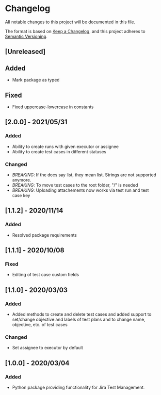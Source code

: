 # Changelog

All notable changes to this project will be documented in this file.

The format is based on [Keep a Changelog](https://keepachangelog.com/en/1.0.0/), and this project adheres to [Semantic Versioning](https://semver.org/spec/v2.0.0.html).

## [Unreleased]

## Added

- Mark package as typed

## Fixed

- Fixed uppercase-lowercase in constants

## [2.0.0] - 2021/05/31

### Added

- Ability to create runs with given executor or assignee
- Ability to create test cases in different statuses

### Changed

- *BREAKING*: If the docs say list, they mean list. Strings are not supported anymore.
- *BREAKING*: To move test cases to the root folder, "/" is needed
- *BREAKING*: Uploading attachements now works via test run and test case key

## [1.1.2] - 2020/11/14

### Added

- Resolved package requirements

## [1.1.1] - 2020/10/08

### Fixed

- Editing of test case custom fields

## [1.1.0] - 2020/03/03

### Added

- Added methods to create and delete test cases and added support to set/change objective and labels of test plans and to change name, objective, etc. of test cases

### Changed

- Set assignee to executor by default

## [1.0.0] - 2020/03/04

### Added

- Python package providing functionality for Jira Test Management.